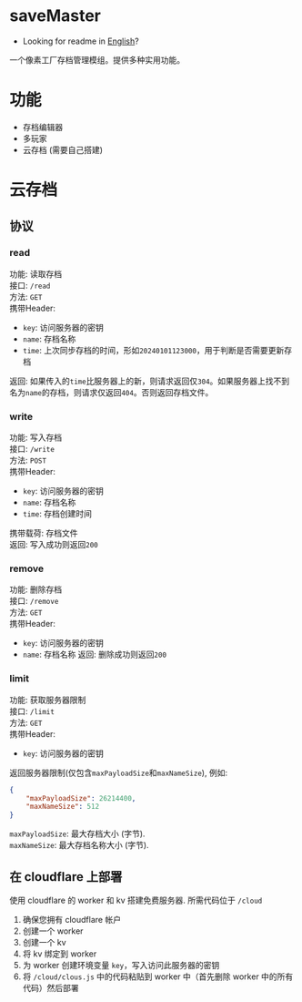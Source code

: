 # saveMaster

- Looking for readme in [English](./readme.md)?

一个像素工厂存档管理模组。提供多种实用功能。

# 功能
 
- 存档编辑器
- 多玩家
- 云存档 (需要自己搭建)

# 云存档
## 协议
### read
功能: 读取存档  
接口: `/read`  
方法: `GET`  
携带Header:

- `key`: 访问服务器的密钥
- `name`: 存档名称
- `time`: 上次同步存档的时间，形如`20240101123000`，用于判断是否需要更新存档

返回: 如果传入的`time`比服务器上的新，则请求返回仅`304`。如果服务器上找不到名为`name`的存档，则请求仅返回`404`。否则返回存档文件。  
### write
功能: 写入存档  
接口: `/write`  
方法: `POST`  
携带Header:

- `key`: 访问服务器的密钥
- `name`: 存档名称
- `time`: 存档创建时间

携带载荷: 存档文件  
返回: 写入成功则返回`200`  
### remove
功能: 删除存档  
接口: `/remove`  
方法: `GET`  
携带Header:

- `key`: 访问服务器的密钥
- `name`: 存档名称
返回: 删除成功则返回`200`  
### limit
功能: 获取服务器限制  
接口: `/limit`  
方法: `GET`  
携带Header:

- `key`: 访问服务器的密钥

返回服务器限制(仅包含`maxPayloadSize`和`maxNameSize`), 例如:

```json
{
    "maxPayloadSize": 26214400,
    "maxNameSize": 512
}
```

`maxPayloadSize`: 最大存档大小 (字节).  
`maxNameSize`: 最大存档名称大小 (字节).

## 在 cloudflare 上部署
使用 cloudflare 的 worker 和 kv 搭建免费服务器. 所需代码位于 `/cloud`

1. 确保您拥有 cloudflare 帐户
2. 创建一个 worker
3. 创建一个 kv
4. 将 kv 绑定到 worker
5. 为 worker 创建环境变量 `key`，写入访问此服务器的密钥
6. 将 `/cloud/clous.js` 中的代码粘贴到 worker 中（首先删除 worker 中的所有代码）然后部署